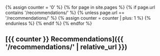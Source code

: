 ---
---

{% assign counter = '0' %}
{% for page in site.pages %}
{% if page.url contains '/recommendations/' %}
{% unless page.url == '/recommendations/' %}
{% assign counter = counter | plus: 1 %}
{% endunless %}
{% endif %}
{% endfor %}

## [{{ counter }} Recommendations]({{ '/recommendations/' | relative_url }})
